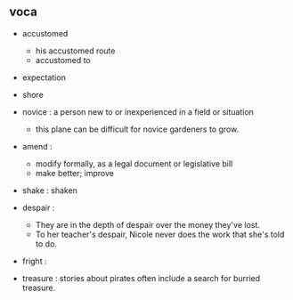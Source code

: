 ## voca

- accustomed
    - his accustomed route
    - accustomed to

- expectation
- shore

- novice : a person new to or inexperienced in a field or situation
    - this plane can be difficult for novice gardeners to grow.

- amend : 
    - modify formally, as a legal document or legislative bill
    - make better; improve

- shake : shaken
- despair : 
    - They are in the depth of despair over the money they've lost.
    - To her teacher's despair, Nicole never does the work that she's told to do.

- fright :
- treasure : stories about pirates often include a search for burried treasure.
